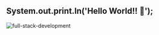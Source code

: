 <!-- <img align="center" src="https://github.com/nicolasbncruz/nicolasbncruz/blob/master/banner.png"/> -->
## System.out.print.ln('Hello World!! 👋');
<span style="align:center">![full-stack-development](https://user-images.githubusercontent.com/24864482/111586408-c8dd8a80-878e-11eb-94c8-483e2962a667.gif)</span>
